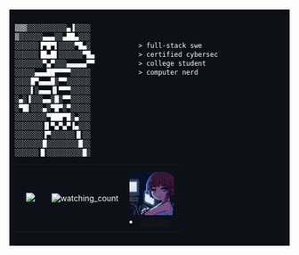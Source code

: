 
###

<div style="background-color: #0d1117; padding: 10px; margin: 10px 0; color: white;" markdown="1">

``` 
▒▒▒░░░░░░░░░░▄▐░░░░
▒░░░░░░▄▄▄░░▄██▄░░░
░░░░░░▐▀█▀▌░░░░▀█▄░            > full-stack swe
░░░░░░▐█▄█▌░░░░░░▀█▄           > certified cybersec
░░░░░░░▀▄▀░░░▄▄▄▄▄▀▀           > college student
░░░░░▄▄▄██▀▀▀▀░░░░░            > computer nerd
░░░░█▀▄▄▄█░▀▀░░░░░░
░░░░▌░▄▄▄▐▌▀▀▀░░░░░
░▄░▐░░░▄▄░█░▀▀░░░░░
░▀█▌░░░▄░▀█▀░▀░░░░░            
░░░░░░░░▀███▀█░▄░░░            
░░░░░░░▐▌▀▄▀▄▀▐▄░░░
░░░░░░░▐▀░░░░░░▐▌░░
░░░░░░░█░░░░░░░░█░░
░░░░░░▐▌░░░░░░░░░█░
```




<div id="image-table" align="center">
    <table>
        <tr>
            <td style="padding:20px">
                
<img src="https://spotify-github-profile.kittinanx.com/api/view?uid=2234taxp7ayxbsvwbzaxzbmnq&cover_image=true&theme=novatorem&show_offline=true&background_color=121212&interchange=false&bar_color=53b14f&bar_color_cover=false" />            
            </td>
            <td style="padding:10px">
                <img src="https://widgetbite.com/stats/enzoenrico" alt="watching_count" width=200 />
            </td>
            <td style="padding:10px">
              <a href="https://x.com/ky0uko___"><img src="https://raw.githubusercontent.com/enzoenrico/enzoenrico/main/pixel-lain.gif" width=80 /></a>
              <li>
              <a href="https://enzoenrico.vercel.app">website</a>
              </li>
            </td>
        </tr>
    </table>
</div>

</div>

###
